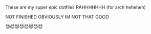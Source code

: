 These are my super epic dotfiles RAHHHHHHH (for arch heheheh)

NOT FINISHED OBVIOUSLY IM NOT THAT GOOD

😈😈😈😈😈😈😈😈

